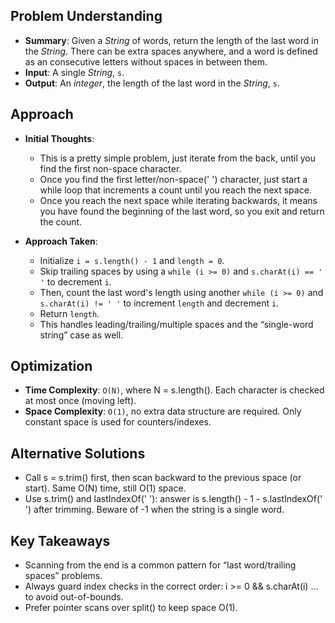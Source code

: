 ## Problem Understanding

- **Summary**: Given a _String_ of words, return the length of the last word in the _String_. There can be extra spaces anywhere, and a word is defined as an consecutive letters without spaces in between them.
- **Input**: A single _String_, `s`.
- **Output**: An _integer_, the length of the last word in the _String_, `s`.

## Approach
- **Initial Thoughts**:
    - This is a pretty simple problem, just iterate from the back, until you find the first non-space character.
    - Once you find the first letter/non-space(' ') character, just start a while loop that increments a count until you reach the next space.
    - Once you reach the next space while iterating backwards, it means you have found the beginning of the last word, so you exit and return the count.

- **Approach Taken**:
    - Initialize `i = s.length() - 1` and `length = 0`.
    - Skip trailing spaces by using a `while (i >= 0)` and `s.charAt(i) == ' '` to decrement `i`.
    - Then, count the last word's length using another `while (i >= 0)` and `s.charAt(i) != ' '` to increment `length` and decrement `i`.
    - Return `length`.
    - This handles leading/trailing/multiple spaces and the “single-word string” case as well.

<!-- ## Challenges
- **Obstacles Faced**:
- **Edge Cases**: None -->

## Optimization
 - **Time Complexity**: `O(N)`, where N = s.length(). Each character is checked at most once (moving left).
 - **Space Complexity**: `O(1)`, no extra data structure are required. Only constant space is used for counters/indexes.

## Alternative Solutions
 - Call s = s.trim() first, then scan backward to the previous space (or start). Same O(N) time, still O(1) space.
 - Use s.trim() and lastIndexOf(' '): answer is s.length() - 1 - s.lastIndexOf(' ') after trimming. Beware of -1 when the string is a single word.

## Key Takeaways
 - Scanning from the end is a common pattern for “last word/trailing spaces” problems.
 - Always guard index checks in the correct order: i >= 0 && s.charAt(i) ... to avoid out-of-bounds.
 - Prefer pointer scans over split() to keep space O(1).

<!-- ## Additional Resources
- N/A -->
